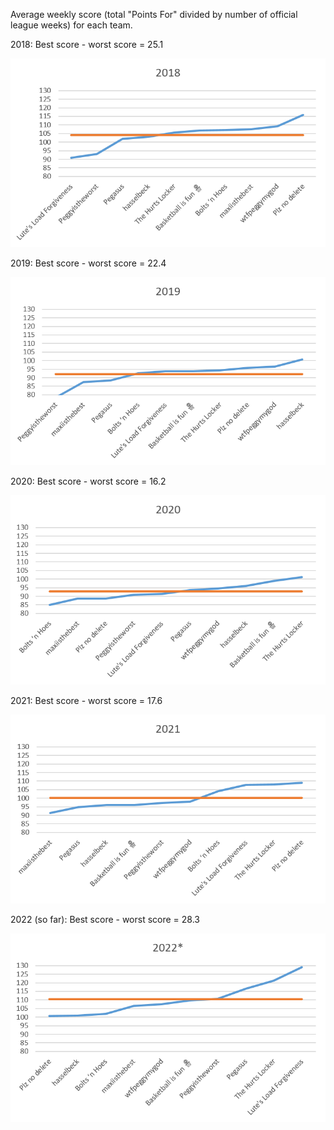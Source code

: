 Average weekly score (total "Points For" divided by number of official league weeks) for each team.


2018: Best score - worst score = 25.1

![2018 results](/league_results/2018.png)

2019: Best score - worst score = 22.4

![2019 results](/league_results/2019.png)

2020: Best score - worst score = 16.2

![2020 results](/league_results/2020.png)

2021: Best score - worst score = 17.6

![2018 results](/league_results/2021.png)

2022 (so far): Best score - worst score = 28.3

![2018 results](/league_results/2022_week10.png)
